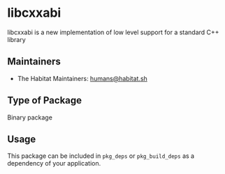 # libcxxabi

libcxxabi is a new implementation of low level support for a standard C++ library

## Maintainers

* The Habitat Maintainers: <humans@habitat.sh>

## Type of Package

Binary package

## Usage

This package can be included in `pkg_deps` or `pkg_build_deps` as a dependency of your application.
